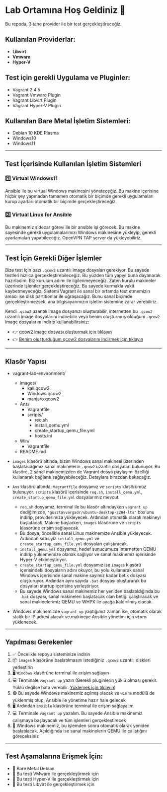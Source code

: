 # Lab Ortamına Hoş Geldiniz 👋

Bu repoda, 3 tane provider ile bir test gerçekleştireceğiz.

## Kullanılan Providerlar:
- **Libvirt**
- **Vmware**
- **Hyper-V**

## Test için gerekli Uygulama ve Pluginler:
- Vagrant 2.4.5  
- Vagrant Vmware Plugin  
- Vagrant Libvirt Plugin  
- Vagrant Hyper-V Plugin  

## Kullanılan Bare Metal İşletim Sistemleri:
- Debian 10 KDE Plasma  
- Windows10  
- Windows11  

---

## Test İçerisinde Kullanılan İşletim Sistemleri

### 1️⃣ Virtual Windows11  
Ansible ile bu virtual Windows makinesini yöneteceğiz. Bu makine içerisine hiçbir şey yapmadan tamamen otomatik bir biçimde gerekli uygulamaları kurup ayarları otomatik bir biçimde gerçekleştireceğiz.

### 2️⃣ Virtual Linux for Ansible  
Bu makinemiz sidecar görevi ile bir ansible işi görecek. Bu makine sayesinde gerekli uygulamalarımızı Windows makinesine yükleyip, gerekli ayarlamaları yapabileceğiz. OpenVPN TAP server da yükleyebiliriz.

---

## Test İçin Gerekli Diğer İşlemler

Bize test için bazı `.qcow2` uzantılı image dosyaları gerekiyor. Bu sayede testleri hızlıca gerçekleştirebileceğiz. Bu yüzden tüm yapıyı buna dayanarak hazırladım. Biz kurulum adımı ile ilgilenmeyeceğiz. Zaten kurulu makineler üzerinde işlemler gerçekleştireceğiz. Bu sayede kurmakla vakit kaybetmeyeceğiz. Sistemi Vagrant ile sanal bir ortamda test etmemizin amacı ise disk partitionlar ile uğraşacağız. Bunu sanal biçimde gerçekleştirmezsek, ana bilgisayarımızın işletim sistemine zarar verebiliriz.

Kendi `.qcow2` uzantılı image dosyanızı oluşturabilir, internetten bu `.qcow2` uzantılı image dosyalarını indirebilir veya benim oluşturmuş olduğum `.qcow2` image dosyalarını indirip kullanabilirsiniz:

- 👉 [qcow2 image dosyası oluşturmak için tıklayın](#)
- 👉 [Benim oluşturduğum qcow2 dosyalarını indirmek için tıklayın](#)

---

## Klasör Yapısı
- vagrant-lab-environment/
  - images/
    - kali.qcow2  
    - Windows.qcow2  
    - manjaro.qcow2  
  - Ans/
    - Vagrantfile  
    - scripts/
      - req.sh  
      - install_qemu.yml  
      - create_startup_qemu_file.yml  
      - hosts.ini  
  - Win/
    - Vagrantfile  
  - README.md
- `images` klasörü altında, bizim Windows sanal makinesi üzerinden başlatacağımız sanal makinelerin `.qcow2` uzantılı dosyaları bulunuyor. Bu klasöre, 2 sanal makinemizden de Vagrant dosya paylaşımı özelliği kullanarak bağlantı sağlayabileceğiz. Detaylara birazdan bakacağız.

- `Ans` klasörü altında, `Vagrantfile` dosyamız ve `scripts` klasörümüz bulunuyor. `scripts` klasörü içerisinde `req.sh`, `install_qemu.yml`, `create_startup_qemu_file.yml` dosyalarımız mevcut.

  - `req.sh` dosyamız, terminal ile bu klasör altındayken `vagrant up` dediğimizde, `"gusztavvargadr/ubuntu-desktop-2204-lts"` box'unu indirip, providerımıza yükleyecek. Ardından otomatik olarak makineyi başlatacak. Makine başlarken, `images` klasörüne ve `scripts` klasörüne erişim sağlayacak.
  - Bu dosya, öncelikle sanal Linux makinemize Ansible yükleyecek. Ardından sırasıyla `install_qemu.yml` ve `create_startup_qemu_file.yml` dosyaları çalıştıracak.
  - `install_qemu.yml` dosyamız, hedef sunucumuza internetten QEMU indirip yüklememize olanak sağlıyor ve sanal makinemiz içerisinde Hyper-V etkinleştiriyor.
  - `create_startup_qemu_file.yml` dosyamız ise `images` klasörü içerisindeki dosyaların adını okuyor, bu yolu kullanarak sanal Windows içerisinde sanal makine sayımız kadar betik dosyası oluşturuyor. Ardından aynı sayıda `.bat` dosyası oluşturarak bu dosyaları startup içerisine yerleştiriyor.
  - Bu sayede Windows sanal makinemiz her yeniden başlatıldığında bu `.bat` dosyası, sanal makineleri başlatacak olan betiği çalıştıracak ve sanal makinelerimiz QEMU ve WHPX ile ayağa kaldırılmış olacak.

- Windows makinemizde `vagrant up` yaptığımız zaman ise, otomatik olarak statik bir IP adresi alacak ve makineye Ansible yönetimi için `winrm` yüklenecek.

---

## Yapılması Gerekenler

1. ✅ Öncelikle repoyu sisteminize indirin  
2. 📦 `images` klasörüne başlatılmasını istediğiniz `.qcow2` uzantılı diskleri yerleştirin  
3. 🖥️ `Windows` klasörüne terminal ile erişim sağlayın  
4. 💻 Terminale `vagrant up` yazın (Gerekli pluginlerin yüklü olması gerekir. Yüklü değilse hata verebilir. [Yüklemek için tıklayın](#))  
5. 🟢 Bu sayede Windows makinemiz açılmış olacak ve `winrm` modülü de yüklenmiş olup, Ansible ile yönetime hazır hale gelecek  
6. 🖥️ Ardından `ansible` klasörüne terminal ile erişim sağlayalım  
7. 💻 Terminale `vagrant up` yazalım. Bu sayede Ansible makinemiz çalışmaya başlayacak ve tüm işlemleri gerçekleştirecek  
8. 🔄 Windows makinemiz, bu işlemden sonra otomatik olarak yeniden başlatılacak. Açıldığında ise sanal makinelerin QEMU ile çalıştığını göreceksiniz  

---

## Test Aşamalarına Erişmek İçin:

- 🧪 Bare Metal Debian  
- 🧪 Bu testi VMware ile gerçekleştirmek için  
- 🧪 Bu testi Hyper-V ile gerçekleştirmek için  
- 🧪 Bu testi Libvirt ile gerçekleştirmek için  
